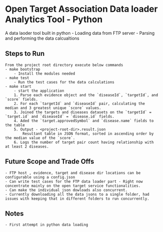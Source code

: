# Open Target Association Data loader Analytics Tool - Python
A data laoder tool built in python
    - Loading data from FTP server
    - Parsing and performing the data calcualtions

## Steps to Run
    From the project root directory execute below commands
    - make bootstrap
        - Install the modules needed
    - make test
        - Run the test cases for the data calculations
    - make start
        - start the application
        1. Parse each evidence object and the `diseaseId`, `targetId`, and `score` fields.
        2. For each `targetId` and `diseaseId` pair, calculating the median and 3 greatest unique `score` values.
        3. Joined the targets and diseases datasets on the `targetId` = `target.id` and `diseaseId` = `disease.id` fields.
        4. Aded the `target.approvedSymbol` and `disease.name` fields to the table
        5. Output - <project-root-dir>.result.json
            Resultant table in JSON format, sorted in ascending order by the median value of the `score`.
        6. Logs the number of target pair count having relationship with at least 2 diseases.
    
## Future Scope and Trade Offs

    - FTP host , evidence, target and disease dir locations can be configurable using a config.json
    - Can write test cases for the FTP data loader part - Right now concentrate mainly on the open target service functionalities.
    - Can make the individual json dowloads also concurrent.
    - Currently downloading all the data jsons to a single folder, had issues with keeping that in different folders to run concurrently.

## Notes
    - First attempt in python data loading
